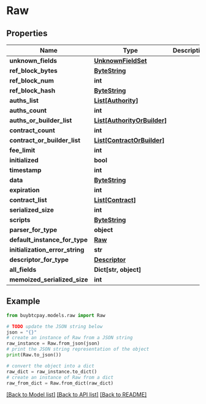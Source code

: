 # Raw


## Properties

Name | Type | Description | Notes
------------ | ------------- | ------------- | -------------
**unknown_fields** | [**UnknownFieldSet**](UnknownFieldSet.md) |  | [optional] 
**ref_block_bytes** | [**ByteString**](ByteString.md) |  | [optional] 
**ref_block_num** | **int** |  | [optional] 
**ref_block_hash** | [**ByteString**](ByteString.md) |  | [optional] 
**auths_list** | [**List[Authority]**](Authority.md) |  | [optional] 
**auths_count** | **int** |  | [optional] 
**auths_or_builder_list** | [**List[AuthorityOrBuilder]**](AuthorityOrBuilder.md) |  | [optional] 
**contract_count** | **int** |  | [optional] 
**contract_or_builder_list** | [**List[ContractOrBuilder]**](ContractOrBuilder.md) |  | [optional] 
**fee_limit** | **int** |  | [optional] 
**initialized** | **bool** |  | [optional] 
**timestamp** | **int** |  | [optional] 
**data** | [**ByteString**](ByteString.md) |  | [optional] 
**expiration** | **int** |  | [optional] 
**contract_list** | [**List[Contract]**](Contract.md) |  | [optional] 
**serialized_size** | **int** |  | [optional] 
**scripts** | [**ByteString**](ByteString.md) |  | [optional] 
**parser_for_type** | **object** |  | [optional] 
**default_instance_for_type** | [**Raw**](Raw.md) |  | [optional] 
**initialization_error_string** | **str** |  | [optional] 
**descriptor_for_type** | [**Descriptor**](Descriptor.md) |  | [optional] 
**all_fields** | **Dict[str, object]** |  | [optional] 
**memoized_serialized_size** | **int** |  | [optional] 

## Example

```python
from buybtcpay.models.raw import Raw

# TODO update the JSON string below
json = "{}"
# create an instance of Raw from a JSON string
raw_instance = Raw.from_json(json)
# print the JSON string representation of the object
print(Raw.to_json())

# convert the object into a dict
raw_dict = raw_instance.to_dict()
# create an instance of Raw from a dict
raw_from_dict = Raw.from_dict(raw_dict)
```
[[Back to Model list]](../README.md#documentation-for-models) [[Back to API list]](../README.md#documentation-for-api-endpoints) [[Back to README]](../README.md)


